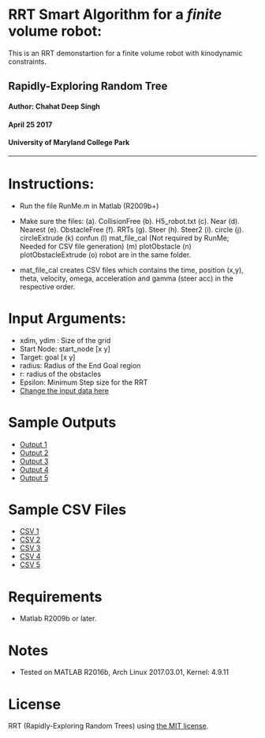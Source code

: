 # RRT Smart Algorithm for a _finite_ volume robot:
This is an RRT demonstartion for a finite volume robot with kinodynamic constraints.

## Rapidly-Exploring Random Tree

#### Author: Chahat Deep Singh
#### April 25 2017
#### University of Maryland College Park
 -----------------------------------
 
Instructions:
============
 - Run the file RunMe.m in Matlab (R2009b+)
 - Make sure the files:
 	(a). CollisionFree
 	(b). H5_robot.txt
 	(c). Near
 	(d). Nearest
 	(e). ObstacleFree
 	(f). RRTs
 	(g). Steer
 	(h). Steer2
  (i). circle
  (j). circleExtrude
  (k) confun
  (l) mat_file_cal (Not required by RunMe; Needed for CSV file generation)
  (m) plotObstacle
  (n) plotObstacleExtrude
  (o) robot
 	are in the same folder.

- mat_file_cal creates CSV files which contains the time, position (x,y), theta, velocity, omega, acceleration and gamma (steer acc) in the respective order.

Input Arguments:
================
- xdim, ydim : Size of the grid
- Start Node: start_node [x y]
- Target: goal [x y]
- radius: Radius of the End Goal region
- r: radius of the obstacles
- Epsilon: Minimum Step size for the RRT
- [Change the input data here](RunMe.m)


Sample Outputs
=======
- [Output 1](Output/1.jpg)
- [Output 2](Output/2.jpg)
- [Output 3](Output/3.jpg)
- [Output 4](Output/4.jpg)
- [Output 5](Output/5.jpg)

Sample CSV Files
=======
- [CSV 1](CSV_files/Problem1.csv)
- [CSV 2](CSV_files/Problem2.csv)
- [CSV 3](CSV_files/Problem3.csv)
- [CSV 4](CSV_files/Problem4.csv)
- [CSV 5](CSV_files/Problem5.csv)

Requirements
============
- Matlab R2009b or later.

Notes
=======
- Tested on MATLAB R2016b, Arch Linux 2017.03.01, Kernel: 4.9.11

License
============
RRT (Rapidly-Exploring Random Trees) using [the MIT license](LICENSE).
